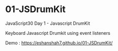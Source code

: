 # 01-JSDrumKit
JavaScript30 Day 1 - Javascript DrumKit

Keyboard Javascript Drumkit using event listeners

Demo : https://eshanshah7.github.io/01-JSDrumKit/
